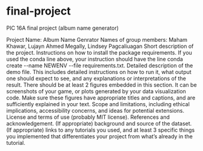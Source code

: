 # final-project
PIC 16A final project (album name generator)

Project Name: Album Name Genrator
Names of group members: Maham Khawar, Lujayn Ahmed Megally, Lindsey Pagcaliuagan
Short description of the project.
Instructions on how to install the package requirements. If you used the conda line above, your instruction should have the line conda create --name NEWENV --file requirements.txt.
Detailed description of the demo file. This includes detailed instructions on how to run it, what output one should expect to see, and any explanations or interpretations of the result. There should be at least 2 figures embedded in this section. It can be screenshots of your game, or plots generated by your data visualization code. Make sure these figures have appropriate titles and captions, and are sufficiently explained in your text.
Scope and limitations, including ethical implications, accessibility concerns, and ideas for potential extensions.
License and terms of use (probably MIT license).
References and acknowledgement.
(If appropriate) background and source of the dataset.
(If appropriate) links to any tutorials you used, and at least 3 specific things you implemented that differentiates your project from what’s already in the tutorial.
